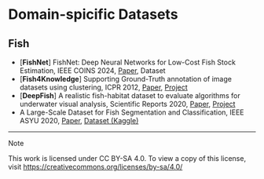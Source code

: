 # Domain-spicific Datasets

## Fish

- [**FishNet**] FishNet: Deep Neural Networks for Low-Cost Fish Stock Estimation, IEEE COINS 2024, [Paper](https://arxiv.org/pdf/2403.10916), Dataset
- [**Fish4Knowledge**] Supporting Ground-Truth annotation of image datasets using clustering, ICPR 2012, [Paper](https://ieeexplore.ieee.org/document/6460437), [Project](https://groups.inf.ed.ac.uk/vision/DATASETS/FISH4KNOWLEDGE/WEBSITE/GROUNDTRUTH/RECOG/)
- [**DeepFish**] A realistic fish-habitat dataset to evaluate algorithms for underwater visual analysis, Scientific Reports 2020, [Paper](https://doi.org/10.1038/s41598-020-71639-x), [Project](https://alzayats.github.io/DeepFish/)
- A Large-Scale Dataset for Fish Segmentation and Classification, IEEE ASYU 2020, [Paper](https://ieeexplore.ieee.org/abstract/document/9259867), [Dataset (Kaggle)](https://www.kaggle.com/datasets/crowww/a-large-scale-fish-dataset)

---

> [!NOTE]
>
> This work is licensed under CC BY-SA 4.0. To view a copy of this license, visit https://creativecommons.org/licenses/by-sa/4.0/
